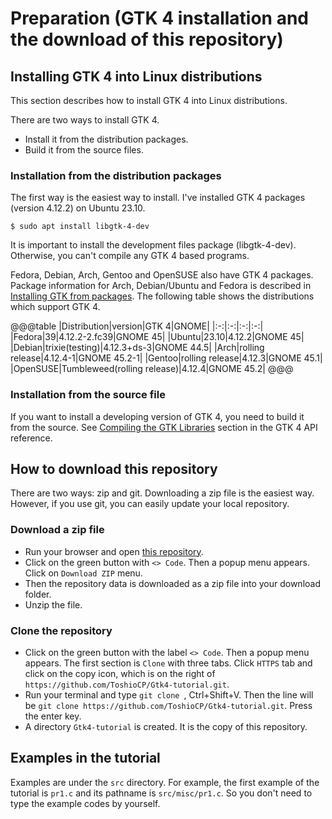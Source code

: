 # Preparation (GTK 4 installation and the download of this repository)

## Installing GTK 4 into Linux distributions

This section describes how to install GTK 4 into Linux distributions.

There are two ways to install GTK 4.

- Install it from the distribution packages.
- Build it from the source files.

### Installation from the distribution packages

The first way is the easiest way to install.
I've installed GTK 4 packages (version 4.12.2) on Ubuntu 23.10.

~~~
$ sudo apt install libgtk-4-dev
~~~

It is important to install the development files package (libgtk-4-dev).
Otherwise, you can't compile any GTK 4 based programs.

Fedora, Debian, Arch, Gentoo and OpenSUSE also have GTK 4 packages.
Package information for Arch, Debian/Ubuntu and Fedora is described in [Installing GTK from packages](https://www.gtk.org/docs/installations/linux#installing-gtk-from-packages).
The following table shows the distributions which support GTK 4.

@@@table
|Distribution|version|GTK 4|GNOME|
|:-:|:-:|:-:|:-:|
|Fedora|39|4.12.2-2.fc39|GNOME 45|
|Ubuntu|23.10|4.12.2|GNOME 45|
|Debian|trixie(testing)|4.12.3+ds-3|GNOME 44.5|
|Arch|rolling release|4.12.4-1|GNOME 45.2-1|
|Gentoo|rolling release|4.12.3|GNOME 45.1|
|OpenSUSE|Tumbleweed(rolling release)|4.12.4|GNOME 45.2|
@@@

### Installation from the source file

If you want to install a developing version of GTK 4, you need to build it from the source.
See [Compiling the GTK Libraries](https://docs.gtk.org/gtk4/building.html) section in the GTK 4 API reference.

## How to download this repository

There are two ways: zip and git.
Downloading a zip file is the easiest way.
However, if you use git, you can easily update your local repository.

### Download a zip file

- Run your browser and open [this repository](https://github.com/ToshioCP/Gtk4-tutorial).
- Click on the green button with `<> Code`. Then a popup menu appears. Click on `Download ZIP` menu.
- Then the repository data is downloaded as a zip file into your download folder.
- Unzip the file.

### Clone the repository

- Click on the green button with the label `<> Code`. Then a popup menu appears. The first section is `Clone` with three tabs.
Click `HTTPS` tab and click on the copy icon, which is on the right of `https://github.com/ToshioCP/Gtk4-tutorial.git`.
- Run your terminal and type `git clone `, Ctrl+Shift+V.
Then the line will be `git clone https://github.com/ToshioCP/Gtk4-tutorial.git`.
Press the enter key.
- A directory `Gtk4-tutorial` is created. It is the copy of this repository.

## Examples in the tutorial

Examples are under the `src` directory.
For example, the first example of the tutorial is `pr1.c` and its pathname is `src/misc/pr1.c`.
So you don't need to type the example codes by yourself.
